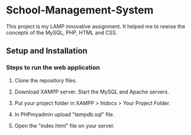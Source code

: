 # School-Management-System

This project is my LAMP innovative assignment. It helped me to rewise the concepts of the MySQL, PHP, HTML and CSS.

## Setup and Installation

### Steps to run the web application

1. Clone the repository files.

2. Download XAMPP server. Start the MySQL and Apache servers.

3. Put your project folder in XAMPP > htdocs > Your Project Folder.

4. In PHPmyadmin upload "tempdb.sql" file.

5. Open the "index.html" file on your server.

